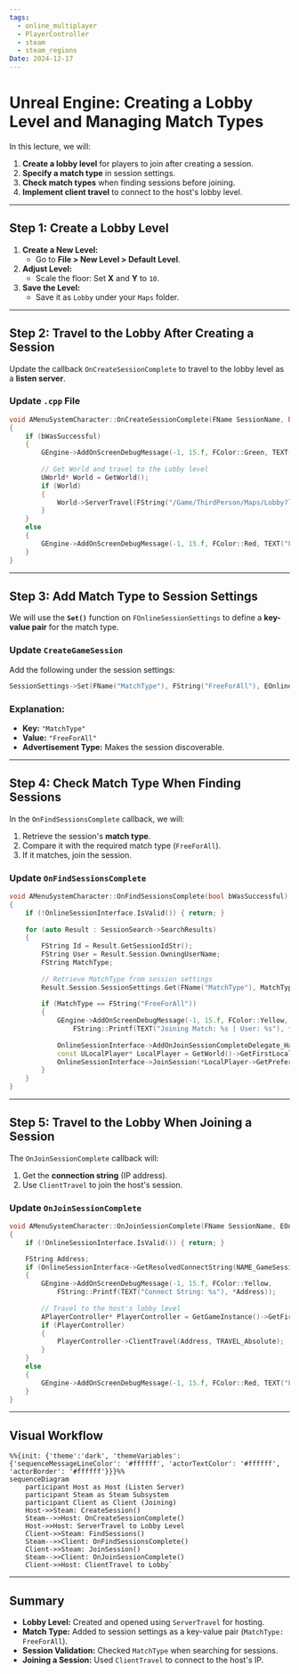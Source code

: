 ```yaml
---
tags:
  - online_multiplayer
  - PlayerController
  - steam
  - steam_regions
Date: 2024-12-17
---
```

# Unreal Engine: Creating a Lobby Level and Managing Match Types

In this lecture, we will:

1. **Create a lobby level** for players to join after creating a session.
2. **Specify a match type** in session settings.
3. **Check match types** when finding sessions before joining.
4. **Implement client travel** to connect to the host's lobby level.

---

## Step 1: Create a Lobby Level

1. **Create a New Level:**
    - Go to **File > New Level > Default Level**.
2. **Adjust Level:**
    - Scale the floor: Set **X** and **Y** to `10`.
3. **Save the Level:**
    - Save it as `Lobby` under your `Maps` folder.

---

## Step 2: Travel to the Lobby After Creating a Session

Update the callback `OnCreateSessionComplete` to travel to the lobby level as a **listen server**.

### Update `.cpp` File

```cpp
void AMenuSystemCharacter::OnCreateSessionComplete(FName SessionName, bool bWasSuccessful)
{
    if (bWasSuccessful)
    {
        GEngine->AddOnScreenDebugMessage(-1, 15.f, FColor::Green, TEXT("Session Created Successfully"));
        
        // Get World and travel to the Lobby level
        UWorld* World = GetWorld();
        if (World)
        {
            World->ServerTravel(FString("/Game/ThirdPerson/Maps/Lobby?listen"));
        }
    }
    else
    {
        GEngine->AddOnScreenDebugMessage(-1, 15.f, FColor::Red, TEXT("Failed to Create Session"));
    }
}
```
---

## Step 3: Add Match Type to Session Settings

We will use the **`Set()`** function on `FOnlineSessionSettings` to define a **key-value pair** for the match type.

### Update `CreateGameSession`

Add the following under the session settings:
```cpp
SessionSettings->Set(FName("MatchType"), FString("FreeForAll"), EOnlineDataAdvertisementType::ViaOnlineServiceAndPing);
```

### Explanation:

- **Key:** `"MatchType"`
- **Value:** `"FreeForAll"`
- **Advertisement Type:** Makes the session discoverable.

---

## Step 4: Check Match Type When Finding Sessions

In the `OnFindSessionsComplete` callback, we will:

1. Retrieve the session's **match type**.
2. Compare it with the required match type (`FreeForAll`).
3. If it matches, join the session.

### Update `OnFindSessionsComplete`

```cpp
void AMenuSystemCharacter::OnFindSessionsComplete(bool bWasSuccessful)
{
    if (!OnlineSessionInterface.IsValid()) { return; }
    
    for (auto Result : SessionSearch->SearchResults)
    {
        FString Id = Result.GetSessionIdStr();
        FString User = Result.Session.OwningUserName;
        FString MatchType;
        
        // Retrieve MatchType from session settings
        Result.Session.SessionSettings.Get(FName("MatchType"), MatchType);
        
        if (MatchType == FString("FreeForAll"))
        {
            GEngine->AddOnScreenDebugMessage(-1, 15.f, FColor::Yellow,
                FString::Printf(TEXT("Joining Match: %s | User: %s"), *MatchType, *User));
            
            OnlineSessionInterface->AddOnJoinSessionCompleteDelegate_Handle(JoinSessionCompleteDelegate);
            const ULocalPlayer* LocalPlayer = GetWorld()->GetFirstLocalPlayerFromController();
            OnlineSessionInterface->JoinSession(*LocalPlayer->GetPreferredUniqueNetId(), NAME_GameSession, Result);
        }
    }
}
```
---

## Step 5: Travel to the Lobby When Joining a Session

The `OnJoinSessionComplete` callback will:

1. Get the **connection string** (IP address).
2. Use `ClientTravel` to join the host's session.

### Update `OnJoinSessionComplete`

```cpp
void AMenuSystemCharacter::OnJoinSessionComplete(FName SessionName, EOnJoinSessionCompleteResult::Type Result)
{
    if (!OnlineSessionInterface.IsValid()) { return; }

    FString Address;
    if (OnlineSessionInterface->GetResolvedConnectString(NAME_GameSession, Address))
    {
        GEngine->AddOnScreenDebugMessage(-1, 15.f, FColor::Yellow,
            FString::Printf(TEXT("Connect String: %s"), *Address));
        
        // Travel to the host's lobby level
        APlayerController* PlayerController = GetGameInstance()->GetFirstLocalPlayerController();
        if (PlayerController)
        {
            PlayerController->ClientTravel(Address, TRAVEL_Absolute);
        }
    }
    else
    {
        GEngine->AddOnScreenDebugMessage(-1, 15.f, FColor::Red, TEXT("Failed to Obtain Connect String"));
    }
}

```

---

## Visual Workflow

```mermaid
%%{init: {'theme':'dark', 'themeVariables': {'sequenceMessageLineColor': '#ffffff', 'actorTextColor': '#ffffff', 'actorBorder': '#ffffff'}}}%%
sequenceDiagram
	participant Host as Host (Listen Server)
	participant Steam as Steam Subsystem     
	participant Client as Client (Joining)      
	Host->>Steam: CreateSession()       
	Steam-->>Host: OnCreateSessionComplete()       
	Host->>Host: ServerTravel to Lobby Level        
	Client->>Steam: FindSessions()       
	Steam-->>Client: OnFindSessionsComplete()       
	Client->>Steam: JoinSession()       
	Steam-->>Client: OnJoinSessionComplete()       
	Client->>Host: ClientTravel to Lobby`
```
---

## Summary

- **Lobby Level:** Created and opened using `ServerTravel` for hosting.
- **Match Type:** Added to session settings as a key-value pair (`MatchType: FreeForAll`).
- **Session Validation:** Checked `MatchType` when searching for sessions.
- **Joining a Session:** Used `ClientTravel` to connect to the host's IP.